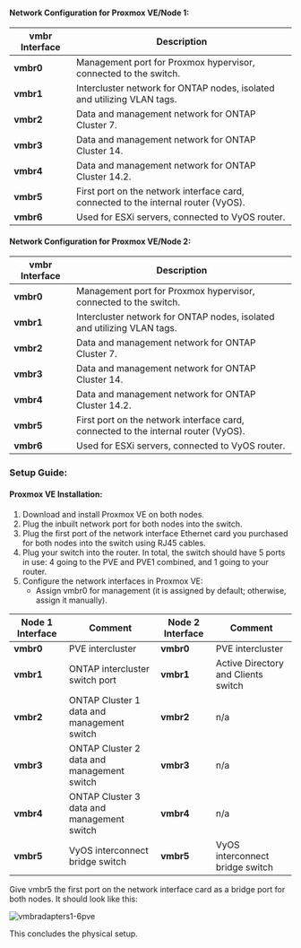 
#### Network Configuration for Proxmox VE/Node 1:
| vmbr Interface | Description                                                                        |
| -------------- | ---------------------------------------------------------------------------------- |
| **vmbr0**      | Management port for Proxmox hypervisor, connected to the switch.                   |
| **vmbr1**      | Intercluster network for ONTAP nodes, isolated and utilizing VLAN tags.            |
| **vmbr2**      | Data and management network for ONTAP Cluster 7.                                   |
| **vmbr3**      | Data and management network for ONTAP Cluster 14.                                  |
| **vmbr4**      | Data and management network for ONTAP Cluster 14.2.                                |
| **vmbr5**      | First port on the network interface card, connected to the internal router (VyOS). |
| **vmbr6**      | Used for ESXi servers, connected to VyOS router.                                   |

#### Network Configuration for Proxmox VE/Node 2:
| vmbr Interface | Description                                                                 |
|----------------|-----------------------------------------------------------------------------|
| **vmbr0**      | Management port for Proxmox hypervisor, connected to the switch.            |
| **vmbr1**      | Intercluster network for ONTAP nodes, isolated and utilizing VLAN tags.     |
| **vmbr2**      | Data and management network for ONTAP Cluster 7.                            |
| **vmbr3**      | Data and management network for ONTAP Cluster 14.                           |
| **vmbr4**      | Data and management network for ONTAP Cluster 14.2.                         |
| **vmbr5**      | First port on the network interface card, connected to the internal router (VyOS). |
| **vmbr6**      | Used for ESXi servers, connected to VyOS router.                            |

### Setup Guide:

#### Proxmox VE Installation:
1. Download and install Proxmox VE on both nodes.
2. Plug the inbuilt network port for both nodes into the switch.
3. Plug the first port of the network interface Ethernet card you purchased for both nodes into the switch using RJ45 cables.
4. Plug your switch into the router. In total, the switch should have 5 ports in use: 4 going to the PVE and PVE1 combined, and 1 going to your router.
5. Configure the network interfaces in Proxmox VE:
   - Assign vmbr0 for management (it is assigned by default; otherwise, assign it manually).

| Node 1 Interface | Comment                                    | Node 2 Interface | Comment                             |
| ---------------- | ------------------------------------------ | ---------------- | ----------------------------------- |
| **vmbr0**        | PVE intercluster                           | **vmbr0**        | PVE intercluster                    |
| **vmbr1**        | ONTAP intercluster switch port             | **vmbr1**        | Active Directory and Clients switch |
| **vmbr2**        | ONTAP Cluster 1 data and management switch | **vmbr2**        | n/a                                 |
| **vmbr3**        | ONTAP Cluster 2 data and management switch | **vmbr3**        | n/a                                 |
| **vmbr4**        | ONTAP Cluster 3 data and management switch | **vmbr4**        | n/a                                 |
| **vmbr5**        | VyOS interconnect bridge switch            | **vmbr5**        | VyOS interconnect bridge switch     |

Give vmbr5 the first port on the network interface card as a bridge port for both nodes. It should look like this:

![vmbradapters1-6pve](https://github.com/user-attachments/assets/36ee8c54-903d-4243-9291-958970ac4f0c)


This concludes the physical setup.
